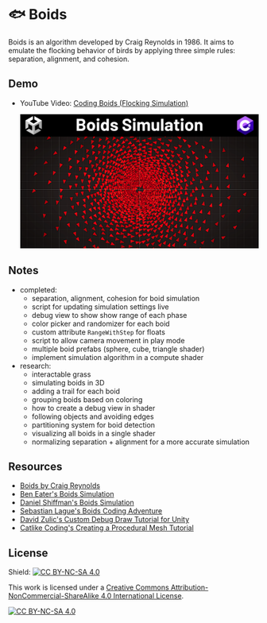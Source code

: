 # 🐟 Boids

Boids is an algorithm developed by Craig Reynolds in 1986. It aims to emulate the flocking behavior of birds by applying three simple rules: separation, alignment, and cohesion.

## Demo

- YouTube Video: [Coding Boids (Flocking Simulation)](https://www.youtube.com/watch?v=MSZ7nqqgVKc)

  <img src="/_thumbnails/boids-02.png">

## Notes

- completed:
  - separation, alignment, cohesion for boid simulation
  - script for updating simulation settings live
  - debug view to show show range of each phase
  - color picker and randomizer for each boid
  - custom attribute `RangeWithStep` for floats
  - script to allow camera movement in play mode
  - multiple boid prefabs (sphere, cube, triangle shader)
  - implement simulation algorithm in a compute shader
- research:
  - interactable grass
  - simulating boids in 3D
  - adding a trail for each boid
  - grouping boids based on coloring
  - how to create a debug view in shader
  - following objects and avoiding edges
  - partitioning system for boid detection
  - visualizing all boids in a single shader
  - normalizing separation + alignment for a more accurate simulation

## Resources

- [Boids by Craig Reynolds](https://www.red3d.com/cwr/boids/)
- [Ben Eater's Boids Simulation](https://eater.net/boids)
- [Daniel Shiffman's Boids Simulation](https://processing.org/examples/flocking.html)
- [Sebastian Lague's Boids Coding Adventure](https://www.youtube.com/watch?v=bqtqltqcQhw)
- [David Zulic's Custom Debug Draw Tutorial for Unity](https://medium.com/@davidzulic/unity-drawing-custom-debug-shapes-part-1-4941d3fda905)
- [Catlike Coding's Creating a Procedural Mesh Tutorial](https://catlikecoding.com/unity/tutorials/procedural-meshes/creating-a-mesh/)

## License

Shield: [![CC BY-NC-SA 4.0][cc-by-nc-sa-shield]][cc-by-nc-sa]

This work is licensed under a
[Creative Commons Attribution-NonCommercial-ShareAlike 4.0 International License][cc-by-nc-sa].

[![CC BY-NC-SA 4.0][cc-by-nc-sa-image]][cc-by-nc-sa]

[cc-by-nc-sa]: http://creativecommons.org/licenses/by-nc-sa/4.0/
[cc-by-nc-sa-image]: https://licensebuttons.net/l/by-nc-sa/4.0/88x31.png
[cc-by-nc-sa-shield]: https://img.shields.io/badge/License-CC%20BY--NC--SA%204.0-lightgrey.svg
